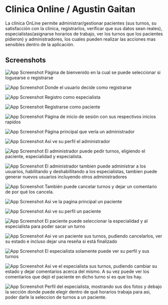 
# Clinica Online / Agustin Gaitan

La clínica OnLine permite administrar/gestionar pacientes (sus turnos, su satisfacción con la clinica,
registrarlos, verificar que sus datos sean reales), especialistas(asignarse horarios de
trabajo, ver los turnos que los pacientes pidieron) y administradores, los cuales pueden
realizar las acciones mas sensibles dentro de la aplicación.



## Screenshots

![App Screenshot](https://firebasestorage.googleapis.com/v0/b/clinica-online-c3c2c.appspot.com/o/fotosReadme%2Fbienvenido.png?alt=media&token=fa2ad053-b5b9-4338-bcf8-519adf5b00be)
Página de bienvenido en la cual se puede seleccionar si loguearse 
o registrarse

![App Screenshot](https://firebasestorage.googleapis.com/v0/b/clinica-online-c3c2c.appspot.com/o/fotosReadme%2Fregistrarsecomo.png?alt=media&token=995a4837-c6f4-4cac-92a0-d92d9c52b6b3)
Donde el usuario decide como registrarse

![App Screenshot](https://firebasestorage.googleapis.com/v0/b/clinica-online-c3c2c.appspot.com/o/fotosReadme%2Fregespecialista.png?alt=media&token=caae4eeb-a84d-4aa4-935a-815ed3534b09)
Registro como especialista

![App Screenshot](https://firebasestorage.googleapis.com/v0/b/clinica-online-c3c2c.appspot.com/o/fotosReadme%2Fregespeci.png?alt=media&token=143a0bc9-c809-41fd-91e1-da430af26f31)
Registrarse como paciente

![App Screenshot](https://firebasestorage.googleapis.com/v0/b/clinica-online-c3c2c.appspot.com/o/fotosReadme%2Flogin.png?alt=media&token=510ef6a0-aa50-4b61-b473-e2bc3e273033)
Página de inicio de sesión con sus respectivos inicios rapidos

![App Screenshot](https://firebasestorage.googleapis.com/v0/b/clinica-online-c3c2c.appspot.com/o/fotosReadme%2FprincipalAdmin.png?alt=media&token=ae5a4c04-07e8-4708-ae51-65981c7054a0)
Página principal que vería un administrador

![App Screenshot](https://firebasestorage.googleapis.com/v0/b/clinica-online-c3c2c.appspot.com/o/fotosReadme%2Fmiperfiladmin.png?alt=media&token=217ccf7c-8341-45af-bda9-c8c84ef25a10)
Así ve su perfil el administrador

![App Screenshot](https://firebasestorage.googleapis.com/v0/b/clinica-online-c3c2c.appspot.com/o/fotosReadme%2Fadminpediturno.png?alt=media&token=a2259215-91ad-4758-b885-599f7d4ec414)
El administrador puede pedir turnos, eligiendo el paciente, especialidad y especialista.

![App Screenshot](https://firebasestorage.googleapis.com/v0/b/clinica-online-c3c2c.appspot.com/o/fotosReadme%2Fseccionusuariosadminm.png?alt=media&token=bd333599-c0ab-4838-a4d0-35e07e577676)
El administrador tambien puede administrar a los usuarios, habilitando y deshabillitando a los especialistas, tambien puede generar nuevos usuarios incluyendo otros administradores

![App Screenshot](https://firebasestorage.googleapis.com/v0/b/clinica-online-c3c2c.appspot.com/o/fotosReadme%2Fturnosadmin.png?alt=media&token=ebd789f3-3774-403f-89e7-ae0ddf1c6d01)
También puede cancelar turnos y dejar un comentario de por qué los cancela.

![App Screenshot](https://firebasestorage.googleapis.com/v0/b/clinica-online-c3c2c.appspot.com/o/fotosReadme%2Fprincipalpaciente.png?alt=media&token=0c8944c7-88f0-467e-94aa-b5a64c7fe705)
Asi ve la pagina principal un paciente

![App Screenshot](https://firebasestorage.googleapis.com/v0/b/clinica-online-c3c2c.appspot.com/o/fotosReadme%2Fmi%20perfil%20paciente.png?alt=media&token=19b0e14f-ad50-45eb-8762-e7d65fabf2c3)
Asi ve su perfil un paciente

![App Screenshot](https://firebasestorage.googleapis.com/v0/b/clinica-online-c3c2c.appspot.com/o/fotosReadme%2Fpacientepedirturno.png?alt=media&token=af209136-2af9-47ac-bf25-d183fb9f5e7f)
El paciente puede seleccionar la especialidad y al especialista para poder sacar un turno

![App Screenshot](https://firebasestorage.googleapis.com/v0/b/clinica-online-c3c2c.appspot.com/o/fotosReadme%2Fturnospaciente.png?alt=media&token=9a3d9331-a2b6-413e-9e65-0a52b618545e)
Asi ve un paciente sus turnos, pudiendo cancelarlos, ver su estado e incluso dejar una reseña si está finalizado

![App Screenshot](https://firebasestorage.googleapis.com/v0/b/clinica-online-c3c2c.appspot.com/o/fotosReadme%2Fprincipalesp.png?alt=media&token=e37af76e-e865-4b27-9641-d01a6487b950)
El especialista solamente puede ver su perfil y sus turnos

![App Screenshot](https://firebasestorage.googleapis.com/v0/b/clinica-online-c3c2c.appspot.com/o/fotosReadme%2Fmisturnosespecialista.png?alt=media&token=ec008bae-b623-47d7-8cda-c8af03aafffd)
Asi ve el especialista sus turnos, pudiendo cambiar su estado y dejar comentarios acerca del mismo.
A su vez puede ver los comentarios que dejó el paciente en dicho turno si es que los hay.

![App Screenshot](https://firebasestorage.googleapis.com/v0/b/clinica-online-c3c2c.appspot.com/o/fotosReadme%2Fmiperfilesp.png?alt=media&token=f670445b-3b9b-4856-9802-cf29f4ad9aa2)
Perfil del especialista, mostrando sus dos fotos y debajo la sección donde puede elegir 
dentro de qué horarios trabaja para asi, poder darle la seleccion de turnos a un paciente.





